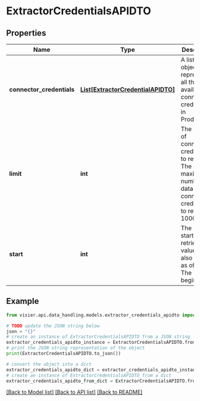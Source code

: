 # ExtractorCredentialsAPIDTO


## Properties

Name | Type | Description | Notes
------------ | ------------- | ------------- | -------------
**connector_credentials** | [**List[ExtractorCredentialAPIDTO]**](ExtractorCredentialAPIDTO.md) | A list of objects representing all the available connector credentials in Production. | [optional] 
**limit** | **int** | The number of connector credentials to return. The maximum number of data connector credentials to return is 1000. | [optional] 
**start** | **int** | The index to start retrieving values from, also known as offset. The index begins at 0. | [optional] 

## Example

```python
from visier.api.data_handling.models.extractor_credentials_apidto import ExtractorCredentialsAPIDTO

# TODO update the JSON string below
json = "{}"
# create an instance of ExtractorCredentialsAPIDTO from a JSON string
extractor_credentials_apidto_instance = ExtractorCredentialsAPIDTO.from_json(json)
# print the JSON string representation of the object
print(ExtractorCredentialsAPIDTO.to_json())

# convert the object into a dict
extractor_credentials_apidto_dict = extractor_credentials_apidto_instance.to_dict()
# create an instance of ExtractorCredentialsAPIDTO from a dict
extractor_credentials_apidto_from_dict = ExtractorCredentialsAPIDTO.from_dict(extractor_credentials_apidto_dict)
```
[[Back to Model list]](../README.md#documentation-for-models) [[Back to API list]](../README.md#documentation-for-api-endpoints) [[Back to README]](../README.md)


